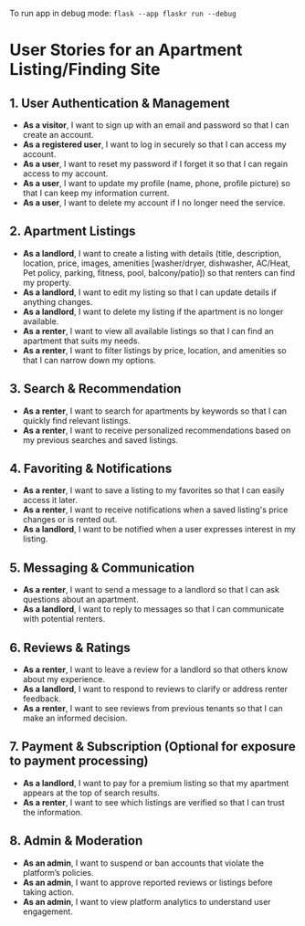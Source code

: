 To run app in debug mode: `flask --app flaskr run --debug`

# User Stories for an Apartment Listing/Finding Site

## 1. User Authentication & Management
- **As a visitor**, I want to sign up with an email and password so that I can create an account.
- **As a registered user**, I want to log in securely so that I can access my account.
- **As a user**, I want to reset my password if I forget it so that I can regain access to my account.
- **As a user**, I want to update my profile (name, phone, profile picture) so that I can keep my information current.
- **As a user**, I want to delete my account if I no longer need the service.

## 2. Apartment Listings
- **As a landlord**, I want to create a listing with details (title, description, location, price, images, amenities [washer/dryer, dishwasher, AC/Heat, Pet policy, parking, fitness, pool, balcony/patio]) so that renters can find my property.
- **As a landlord**, I want to edit my listing so that I can update details if anything changes.
- **As a landlord**, I want to delete my listing if the apartment is no longer available.
- **As a renter**, I want to view all available listings so that I can find an apartment that suits my needs.
- **As a renter**, I want to filter listings by price, location, and amenities so that I can narrow down my options.

## 3. Search & Recommendation
- **As a renter**, I want to search for apartments by keywords so that I can quickly find relevant listings.
- **As a renter**, I want to receive personalized recommendations based on my previous searches and saved listings.

## 4. Favoriting & Notifications
- **As a renter**, I want to save a listing to my favorites so that I can easily access it later.
- **As a renter**, I want to receive notifications when a saved listing's price changes or is rented out.
- **As a landlord**, I want to be notified when a user expresses interest in my listing.

## 5. Messaging & Communication
- **As a renter**, I want to send a message to a landlord so that I can ask questions about an apartment.
- **As a landlord**, I want to reply to messages so that I can communicate with potential renters.

## 6. Reviews & Ratings
- **As a renter**, I want to leave a review for a landlord so that others know about my experience.
- **As a landlord**, I want to respond to reviews to clarify or address renter feedback.
- **As a renter**, I want to see reviews from previous tenants so that I can make an informed decision.

## 7. Payment & Subscription (Optional for exposure to payment processing)
- **As a landlord**, I want to pay for a premium listing so that my apartment appears at the top of search results.
- **As a renter**, I want to see which listings are verified so that I can trust the information.

## 8. Admin & Moderation
- **As an admin**, I want to suspend or ban accounts that violate the platform’s policies.
- **As an admin**, I want to approve reported reviews or listings before taking action.
- **As an admin**, I want to view platform analytics to understand user engagement.
